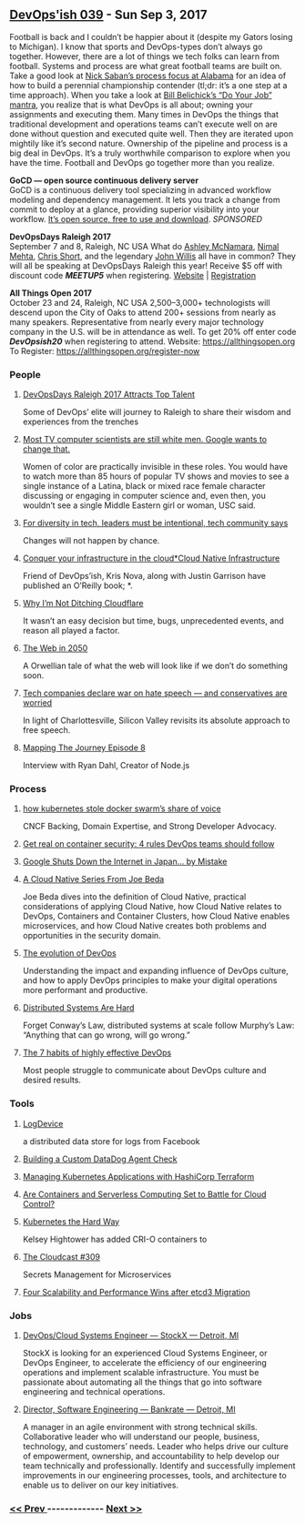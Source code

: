 ## [DevOps'ish 039](https://devopsish.com/039) - Sun Sep 3, 2017

Football is back and I couldn’t be happier about it (despite my Gators losing to Michigan). I know that sports and DevOps-types don’t always go together. However, there are a lot of things we tech folks can learn from football. Systems and process are what great football teams are built on. Take a good look at <a href="https://www.forbes.com/sites/monteburke/2012/12/03/five-leadership-lessons-from-nick-saban/#635a57b51814">Nick Saban’s process focus at Alabama</a> for an idea of how to build a perennial championship contender (tl;dr: it’s a one step at a time approach). When you take a look at <a href="https://www.sbnation.com/2017/1/26/14390366/patriots-do-your-job-mantra-super-bowl-2017-what-it-means">Bill Belichick’s “Do Your Job” mantra</a>, you realize that is what DevOps is all about; owning your assignments and executing them. Many times in DevOps the things that traditional development and operations teams can’t execute well on are done without question and executed quite well. Then they are iterated upon mightily like it’s second nature. Ownership of the pipeline and process is a big deal in DevOps. It’s a truly worthwhile comparison to explore when you have the time. Football and DevOps go together more than you realize.

<strong>GoCD — open source continuous delivery server</strong><br/>GoCD is a continuous delivery tool specializing in advanced workflow modeling and dependency management. It lets you track a change from commit to deploy at a glance, providing superior visibility into your workflow. <a href="https://www.gocd.org/?utm_campaign=devops_newsletter&amp;utm_medium=email&amp;utm_source=devopsish&amp;utm_content=go_website&amp;utm_term=">It’s open source, free to use and download</a>. <em>SPONSORED</em>

<strong>DevOpsDays Raleigh 2017</strong><br/>September 7 and 8, Raleigh, NC USA
What do <a href="http://ashleymcnamara.github.io/learn_to_code/">Ashley McNamara</a>, <a href="https://www.linkedin.com/in/nirmalkmehta/">Nimal Mehta</a>, <a href="https://chrisshort.net">Chris Short</a>, and the legendary <a href="https://github.com/botchagalupe/my-presentations">John Willis</a> all have in common? They will all be speaking at DevOpsDays Raleigh this year! Receive $5 off with discount code <strong><em>MEETUP5</em></strong> when registering. <a href="https://www.devopsdays.org/events/2017-raleigh/welcome/">Website</a> | <a href="https://www.eventbrite.com/e/devopsdays-raleigh-2017-tickets-34044332515?aff=es2">Registration</a>

<strong>All Things Open 2017</strong><br/>October 23 and 24, Raleigh, NC USA
2,500–3,000+ technologists will descend upon the City of Oaks to attend 200+ sessions from nearly as many speakers. Representative from nearly every major technology company in the U.S. will be in attendance as well.
To get 20% off enter code <strong><em>DevOpsish20</em></strong> when registering to attend.
Website: <a href="https://allthingsopen.org">https://allthingsopen.org</a>
To Register: <a href="https://allthingsopen.org/register-now">https://allthingsopen.org/register-now</a>

### People

1. [DevOpsDays Raleigh 2017 Attracts Top Talent](http://blog.globalknowledge.com/2017/08/29/devopsdays-raleigh-2017-attracts-top-talent/)

     Some of DevOps’ elite will journey to Raleigh to share their wisdom and experiences from the trenches
1. [Most TV computer scientists are still white men. Google wants to change that.](https://www.usatoday.com/story/tech/2017/09/01/google-campaign-more-women-minorities-computer-science-roles-tv-movies-hollywood/622088001/)

    Women of color are practically invisible in these roles. You would have to watch more than 85 hours of popular TV shows and movies to see a single instance of a Latina, black or mixed race female character discussing or engaging in computer science and, even then, you wouldn’t see a single Middle Eastern girl or woman, USC said.
1. [For diversity in tech, leaders must be intentional, tech community says](http://www.tennessean.com/story/money/2017/08/31/diversity-tech-leaders-must-intentional-tech-community-says/618311001/)

     Changes will not happen by chance.
1. [Conquer your infrastructure in the cloud*Cloud Native Infrastructure](http://www.cnibook.info/)

     Friend of DevOps’ish, Kris Nova, along with Justin Garrison have published an O’Reilly book; *.
1. [Why I’m Not Ditching Cloudflare](https://chrisshort.net/why-im-not-ditching-cloudflare/)

     It wasn’t an easy decision but time, bugs, unprecedented events, and reason all played a factor.
1. [The Web in 2050](https://jacquesmattheij.com/the-web-in-2050)

     A Orwellian tale of what the web will look like if we don’t do something soon.
1. [Tech companies declare war on hate speech — and conservatives are worried](https://arstechnica.com/tech-policy/2017/08/tech-companies-are-cracking-down-on-hate-speech/)

     In light of Charlottesville, Silicon Valley revisits its absolute approach to free speech.
1. [Mapping The Journey Episode 8](https://www.mappingthejourney.com/single-post/2017/08/31/Episode-8-Interview-with-Ryan-Dahl-Creator-of-Nodejs)

     Interview with Ryan Dahl, Creator of Node.js
### Process

1. [how kubernetes stole docker swarm’s share of voice](http://fixate.io/kubernetes-stole-docker-swarms-share-voice/)

     CNCF Backing, Domain Expertise, and Strong Developer Advocacy.
1. [Get real on container security: 4 rules DevOps teams should follow](https://techbeacon.com/get-real-container-security-4-rules-devops-teams-need-follow)

    
1. [Google Shuts Down the Internet in Japan… by Mistake](http://news.softpedia.com/news/google-shuts-down-the-internet-in-japan-by-mistake-517525.shtml)

    
1. [A Cloud Native Series From Joe Beda](https://www.cncf.io/blog/2017/08/30/cloud-native-series-joe-beda/)

     Joe Beda dives into the definition of Cloud Native, practical considerations of applying Cloud Native, how Cloud Native relates to DevOps, Containers and Container Clusters, how Cloud Native enables microservices, and how Cloud Native creates both problems and opportunities in the security domain.
1. [The evolution of DevOps](https://www.oreilly.com/ideas/the-evolution-of-devops)

     Understanding the impact and expanding influence of DevOps culture, and how to apply DevOps principles to make your digital operations more performant and productive.
1. [Distributed Systems Are Hard](https://thenewstack.io/distributed-systems-hard)

     Forget Conway’s Law, distributed systems at scale follow Murphy’s Law: “Anything that can go wrong, will go wrong.”
1. [The 7 habits of highly effective DevOps](https://enterprisersproject.com/article/2017/8/7-habits-highly-effective-devops)

     Most people struggle to communicate about DevOps culture and desired results.
### Tools

1. [LogDevice](https://code.facebook.com/posts/357056558062811/logdevice-a-distributed-data-store-for-logs/)

     a distributed data store for logs from Facebook
1. [Building a Custom DataDog Agent Check](https://blog.devopscomplete.com/writing-a-custom-datadog-agent-check-7367c98ffc5a)

    
1. [Managing Kubernetes Applications with HashiCorp Terraform](https://www.hashicorp.com/blog/managing-kubernetes-applications-with-hashicorp-terraform/)

    
1. [Are Containers and Serverless Computing Set to Battle for Cloud Control?](https://www.sdxcentral.com/articles/news/are-containers-and-serverless-computing-set-to-battle-for-cloud-control/2017/08/)

    
1. [Kubernetes the Hard Way](https://github.com/kelseyhightower/kubernetes-the-hard-way/tree/1.7.4)

    Kelsey Hightower has added CRI-O containers to
1. [The Cloudcast #309](http://www.thecloudcast.net/2017/08/the-cloudcast-309-secrets-management.html)

     Secrets Management for Microservices
1. [Four Scalability and Performance Wins after etcd3 Migration](https://blog.openshift.com/4-scalability-performance-wins-after-etcd3-migration/)

    
### Jobs

1. [DevOps/Cloud Systems Engineer — StockX — Detroit, MI](https://stockx.com/jobs#op-193701-devopscloud-systems-engineer)

    StockX is looking for an experienced Cloud Systems Engineer, or DevOps Engineer, to accelerate the efficiency of our engineering operations and implement scalable infrastructure. You must be passionate about automating all the things that go into software engineering and technical operations.
1. [Director, Software Engineering — Bankrate — Detroit, MI](http://app.jobvite.com/m?3N1q0jw2)

    A manager in an agile environment with strong technical skills. Collaborative leader who will understand our people, business, technology, and customers’ needs. Leader who helps drive our culture of empowerment, ownership, and accountability to help develop our team technically and professionally. Identify and successfully implement improvements in our engineering processes, tools, and architecture to enable us to deliver on our key initiatives.

### [ << Prev ](sreweekly-38.md) ------------- [ Next >> ](sreweekly-40.md)